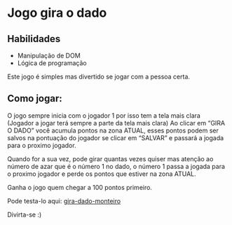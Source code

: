 # Jogo gira o dado

## Habilidades
- Manipulação de DOM 
- Lógica de programação

Este jogo é simples mas divertido se jogar com a pessoa certa.

## Como jogar:

O jogo sempre inicia com o jogador 1 por isso tem a tela mais clara (Jogador a jogar terá sempre a parte da tela mais clara)
Ao clicar em “GIRA O DADO” você acumula pontos na zona ATUAL, esses pontos podem ser salvos na pontuação do jogador se clicar em “SALVAR” e passará a jogada para o proximo jogador.

Quando for a sua vez, pode girar quantas vezes quiser mas atenção ao número de azar que é o número 1 no dado, o número 1 passa a jogada para o proximo jogador e perde os pontos que estiver na zona ATUAL.

Ganha o jogo quem chegar a 100 pontos primeiro.

Pode testa-lo aqui: [gira-dado-monteiro](https://gira-dado-monteiro.netlify.app/)

Divirta-se :)

